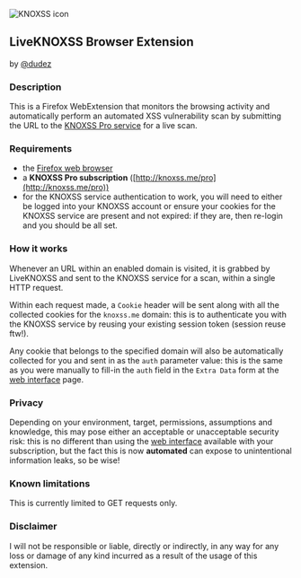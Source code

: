 ![KNOXSS icon](http://i.imgur.com/T8wCFbb.png)

## LiveKNOXSS Browser Extension

by [@dudez](https://twitter.com/therealdudez)

### Description

This is a Firefox WebExtension that monitors the browsing activity and automatically perform an automated XSS vulnerability scan by submitting the URL to the [KNOXSS Pro service](https://knoxss.me/pro) for a live scan.

### Requirements

- the [Firefox web browser](https://www.mozilla.org/en-US/firefox/new/)
- a **KNOXSS Pro subscription** ([http://knoxss.me/pro](http://knoxss.me/pro))
- for the KNOXSS service authentication to work, you will need to either be logged into your KNOXSS account or ensure your cookies for the KNOXSS service are present and not expired: if they are, then re-login and you should be all set.

### How it works

Whenever an URL within an enabled domain is visited, it is grabbed by LiveKNOXSS and sent to the KNOXSS service for a scan, within a single HTTP request.

Within each request made, a `Cookie` header will be sent along with all the collected cookies for the `knoxss.me` domain: this is to authenticate you with the KNOXSS service by reusing your existing session token (session reuse ftw!).

Any cookie that belongs to the specified domain will also be automatically collected for you and sent in as the `auth` parameter value: this is the same as you were manually to fill-in the `auth` field in the `Extra Data` form at the [web interface](https://knoxss.me/pro) page.

### Privacy

Depending on your environment, target, permissions, assumptions and knowledge, this may pose either an acceptable or unacceptable security risk: this is no different than using the [web interface](https://knoxss.me/pro) available with your subscription, but the fact this is now **automated** can expose to unintentional information leaks, so be wise!

### Known limitations

This is currently limited to GET requests only.

### Disclaimer

I will not be responsible or liable, directly or indirectly, in any way for any loss or damage of any kind incurred as a result of the usage of this extension.